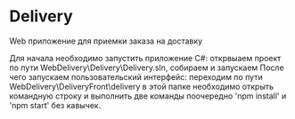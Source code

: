 # Delivery
Web приложение для приемки заказа на доставку

Для начала необходимо запустить приложение C#: открвыаем проект по пути WebDelivery\Delivery\Delivery.sln, собираем и запускаем
После чего запускаем пользовательский интерфейс: переходим по пути WebDelivery\DeliveryFront\delivery в этой папке необходимо открыть командную строку и выполнить две команды поочередно 'npm install' и 'npm start' без кавычек.